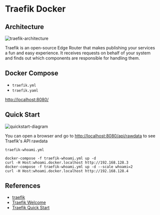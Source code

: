 # Traefik Docker

## Architecture

![traefik-architecture](https://doc.traefik.io/traefik/v2.0/assets/img/traefik-architecture.png)

Traefik is an open-source Edge Router that makes publishing your services a fun and easy experience. It receives requests on behalf of your system and finds out which components are responsible for handling them.

## Docker Compose
- `traefik.yml`
- `traefik.yaml`

[http://localhost:8080/](http://localhost:8080/)

## Quick Start

![quickstart-diagram](https://doc.traefik.io/traefik/v2.0/assets/img/quickstart-diagram.png)

You can open a browser and go to [http://localhost:8080/api/rawdata](http://localhost:8080/api/rawdata) to see Traefik's API rawdata

`traefik-whoami.yml`
```
docker-compose -f traefik-whoami.yml up -d
curl -H Host:whoami.docker.localhost http://192.168.128.3
docker-compose -f traefik-whoami.yml up -d --scale whoami=2
curl -H Host:whoami.docker.localhost http://192.168.128.4
```

## References
- [traefik](https://hub.docker.com/_/traefik)
- [Traefik Welcome](https://doc.traefik.io/traefik/v2.0/)
- [Traefik Quick Start](https://doc.traefik.io/traefik/v2.0/getting-started/quick-start/)